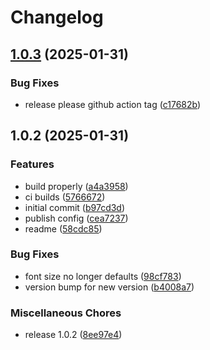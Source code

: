 # Changelog

## [1.0.3](https://github.com/unraid/tailwind-rem-to-rem/compare/v1.0.2...v1.0.3) (2025-01-31)


### Bug Fixes

* release please github action tag ([c17682b](https://github.com/unraid/tailwind-rem-to-rem/commit/c17682bf6e59dcda0f805a06dbc09c6a18e991e5))

## 1.0.2 (2025-01-31)


### Features

* build properly ([a4a3958](https://github.com/unraid/tailwind-rem-to-rem/commit/a4a3958cd0c6af000a9f87a9d2e8543e976d3ace))
* ci builds ([5766672](https://github.com/unraid/tailwind-rem-to-rem/commit/57666728e8188da7bfe872ff812a1bc2eb35f485))
* initial commit ([b97cd3d](https://github.com/unraid/tailwind-rem-to-rem/commit/b97cd3d7fef8ad91e5776aa6a7387222a7d4391e))
* publish config ([cea7237](https://github.com/unraid/tailwind-rem-to-rem/commit/cea7237a59adbe67d58e275731eb6499381c3c29))
* readme ([58cdc85](https://github.com/unraid/tailwind-rem-to-rem/commit/58cdc85e2625b74f398679b676bb3264c1bf60b9))


### Bug Fixes

* font size no longer defaults ([98cf783](https://github.com/unraid/tailwind-rem-to-rem/commit/98cf783d568f27eb4841b8714ed41c662a524a56))
* version bump for new version ([b4008a7](https://github.com/unraid/tailwind-rem-to-rem/commit/b4008a7dc6ad9b3de00cc15790ff3bbda3a25740))


### Miscellaneous Chores

* release 1.0.2 ([8ee97e4](https://github.com/unraid/tailwind-rem-to-rem/commit/8ee97e412abd975df082afbe6a0fc0971295b7b0))
